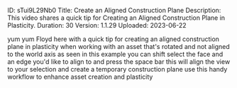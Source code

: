 ID: sTui9L29Nb0
Title: Create an Aligned Construction Plane
Description: This video shares a quick tip for Creating an Aligned Construction Plane in Plasticity.
Duration: 30
Version: 1.1.29
Uploaded: 2023-06-22

yum yum
Floyd here with a quick tip for creating
an aligned construction plane in
plasticity when working with an asset
that's rotated and not aligned to the
world axis as seen in this example you
can shift select the face and an edge
you'd like to align to and press the
space bar this will align the view to
your selection and create a temporary
construction plane use this handy
workflow to enhance asset creation and
plasticity